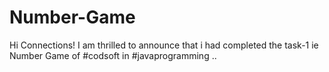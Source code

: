 # Number-Game
Hi Connections! I am thrilled to announce that i had completed the task-1 ie Number Game of #codsoft in #javaprogramming ..
